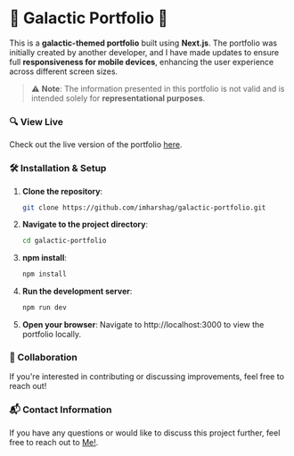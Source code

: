 # 🚀 Galactic Portfolio 🌌

This is a **galactic-themed portfolio** built using **Next.js**. The portfolio was initially created by another developer, and I have made updates to ensure full **responsiveness for mobile devices**, enhancing the user experience across different screen sizes.

> ⚠️ **Note**: The information presented in this portfolio is not valid and is intended solely for **representational purposes**.

### 🔍 View Live

Check out the live version of the portfolio [here](https://galactic-portfolio.vercel.app/).

### 🛠 Installation & Setup

1. **Clone the repository**:
   ```bash
   git clone https://github.com/imharshag/galactic-portfolio.git

2. **Navigate to the project directory**:
   ```bash
   cd galactic-portfolio

3. **npm install**:
   ```bash
   npm install

4. **Run the development server**:
   ```bash
   npm run dev

5. **Open your browser**: Navigate to http://localhost:3000 to view the portfolio locally.

### 🤝 Collaboration

 If you're interested in contributing or discussing improvements, feel free to reach out!

### 📬 Contact Information

If you have any questions or would like to discuss this project further, feel free to reach out to [Me!](mailto:harshag3106@gmail.com).
   
